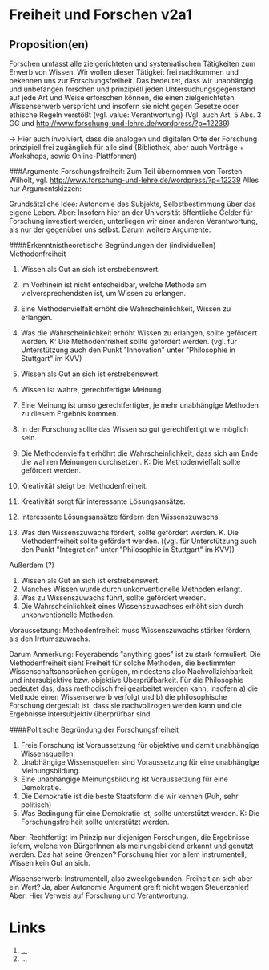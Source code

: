 <!---
   NAME - The NAME of this project is:
ethos

  FILE - The FILENAME of the current file is:
/v2a1.md

  CREATION - This project was CREATED on:
2017-01-28-16:15:00 UTC

  MODIFICATION - This project was last MODIFIED on:
2017-01-28-16:15:00 UTC

  VERSION - The current VERSION of this project is:
<git-commit-hash>-2017-01-28-16:15:00 UTC

  CREATOR(S) - This project was CREATED by:
Michael Czechowski, Martin Maga

  CONTACT - You can CONTACT the creator(s) or developer(s) of this project at:
E-Mail: mail@martinmaga.de

  COPYRIGHT - The COPYRIGHT holder of this project is:
COPYRIGHT (c) 2016 Martin Maga

  LICENSE - This project is LICENSED under the following license:
Martin Maga 2016 CC BY-SA 4.0 https://creativecommons.org

  SUBFILE – This is a SUBFILE! For more INFORMATION on this project go to:
/README.md
--->

# Freiheit und Forschen v2a1

## Proposition(en)
Forschen umfasst alle zielgerichteten und systematischen Tätigkeiten zum Erwerb von Wissen.
Wir wollen dieser Tätigkeit frei nachkommen und bekennen uns zur Forschungsfreiheit. Das bedeutet, dass wir unabhängig und unbefangen forschen und prinzipiell jeden Untersuchungsgegenstand auf jede Art und Weise erforschen können, die einen zielgerichteten Wissenserwerb verspricht und insofern sie nicht gegen Gesetze oder ethische Regeln verstößt (vgl. value: Verantwortung) (Vgl. auch Art. 5  Abs. 3 GG und  http://www.forschung-und-lehre.de/wordpress/?p=12239)

-> Hier auch involviert, dass die analogen und digitalen Orte der Forschung prinzipiell frei zugänglich für alle sind (Bibliothek, aber auch Vorträge + Workshops, sowie Online-Plattformen)

###Argumente Forschungsfreiheit:
Zum Teil übernommen von Torsten Wilholt, vgl. http://www.forschung-und-lehre.de/wordpress/?p=12239
Alles nur Argumentskizzen:

Grundsätzliche Idee: Autonomie des Subjekts, Selbstbestimmung über das eigene Leben.
Aber: Insofern hier an der Universität öffentliche Gelder für Forschung investiert werden, unterliegen wir einer anderen Verantwortung, als nur der gegenüber uns selbst.
Darum weitere Argumente:


####Erkenntnistheoretische Begründungen der (individuellen) Methodenfreiheit
1. Wissen als Gut an sich ist erstrebenswert.
2. Im Vorhinein ist nicht entscheidbar, welche Methode am vielversprechendsten ist, um Wissen zu erlangen.
3. Eine Methodenvielfalt erhöht die Wahrscheinlichkeit, Wissen zu erlangen.
4. Was die Wahrscheinlichkeit erhöht Wissen zu erlangen, sollte gefördert werden.
K: Die Methodenfreiheit sollte gefördert werden.
(vgl. für Unterstützung auch den Punkt "Innovation" unter "Philosophie in Stuttgart" im KVV)

1. Wissen als Gut an sich ist erstrebenswert.
2. Wissen ist wahre, gerechtfertigte Meinung.
3. Eine Meinung ist umso gerechtfertigter, je mehr unabhängige Methoden zu diesem Ergebnis kommen.
4. In der Forschung sollte das Wissen so gut gerechtfertigt wie möglich sein.
5. Die Methodenvielfalt erhöhrt die Wahrscheinlichkeit, dass sich am Ende die wahren Meinungen durchsetzen.
K: Die Methodenvielfalt sollte gefördert werden.

1. Kreativität steigt bei Methodenfreiheit.
2. Kreativität sorgt für interessante Lösungsansätze.
3. Interessante Lösungsansätze fördern den Wissenszuwachs.
4. Was den Wissenszuwachs fördert, sollte gefördert werden.
K. Die Methodenfreiheit sollte gefördert werden.
((vgl. für Unterstützung auch den Punkt "Integration" unter "Philosophie in Stuttgart" im KVV))

Außerdem (?)
1. Wissen als Gut an sich ist erstrebenswert.
2. Manches Wissen wurde durch unkonventionelle Methoden erlangt.
3. Was zu Wissenszuwachs führt, sollte gefördert werden.
4. Die Wahrscheinlichkeit eines Wissenszuwachses erhöht sich durch unkonventionelle Methoden.

Voraussetzung: Methodenfreiheit muss Wissenszuwachs stärker fördern, als den Irrtumszuwachs.

Darum Anmerkung: Feyerabends "anything goes" ist zu stark formuliert. Die Methodenfreiheit sieht Freiheit für solche Methoden, die bestimmten Wissenschaftsansprüchen genügen, mindestens also Nachvollziehbarkeit und intersubjektive bzw. objektive Überprüfbarkeit. Für die Philosophie bedeutet das, dass methodisch frei gearbeitet werden kann, insofern a) die Methode einen Wissenserwerb verfolgt und b) die philosophische Forschung dergestalt ist, dass sie nachvollzogen werden kann und die Ergebnisse intersubjektiv überprüfbar sind.


####Politische Begründung der Forschungsfreiheit

1. Freie Forschung ist Voraussetzung für objektive und damit unabhängige Wissensquellen.
2. Unabhängige Wissensquellen sind Voraussetzung für eine unabhängige Meinungsbildung.
3. Eine unabhängige Meinungsbildung ist Voraussetzung für eine Demokratie.
4. Die Demokratie ist die beste Staatsform die wir kennen (Puh, sehr politisch)
5. Was Bedingung für eine Demokratie ist, sollte unterstützt werden.
K: Die Forschungsfreiheit sollte unterstützt werden.

Aber: Rechtfertigt im Prinzip nur diejenigen Forschungen, die Ergebnisse liefern, welche von BürgerInnen als meinungsbildend erkannt und genutzt werden. Das hat seine Grenzen? Forschung hier vor allem instrumentell, Wissen kein Gut an sich.


Wissenserwerb: Instrumentell, also zweckgebunden. Freiheit an sich aber ein Wert?
Ja, aber Autonomie Argument greift nicht wegen Steuerzahler!
Aber: Hier Verweis auf Forschung und Verantwortung.






# Links
  1. […]()
  2. …
